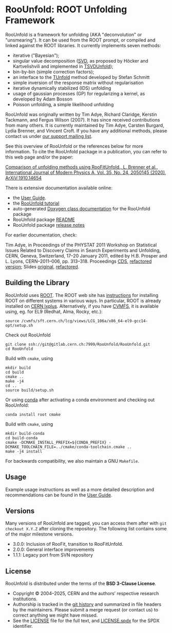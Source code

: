 RooUnfold: ROOT Unfolding Framework
===

RooUnfold is a framework for unfolding (AKA "deconvolution" or
"unsmearing").  It can be used from the ROOT prompt, or compiled and
linked against the ROOT libraries.  It currently implements seven
methods:

  - iterative ("Bayesian");
  - singular value decomposition ([SVD](https://arxiv.org/abs/hep-ph/9509307), as proposed by Höcker and Kartvelishvili and implemented in [TSVDUnfold](https://root.cern.ch/doc/master/classTSVDUnfold.html));
  - bin-by-bin (simple correction factors);
  - an interface to the [TUnfold](https://root.cern.ch/doc/master/classTUnfold.html) method developed by Stefan Schmitt
  - simple inversion of the response matrix without regularisation
  - iterative dynamically stabilized (IDS) unfolding
  - usage of gaussian processes (GP) for regularizing a kernel, as developed by Adam Bosson
  - Poisson unfolding, a simple likelihood unfolding

RooUnfold was originally written by Tim Adye, Richard Claridge,
Kerstin Tackmann, and Fergus Wilson (2007). It has since received
contributions from many others.  It is currently maintained by Tim
Adye, Carsten Burgard, Lydia Brenner, and Vincent Croft. If you have
any additional methods, please contact us under [our support mailing
list](mailto:roounfold-support@cern.ch).

See this overview of RooUnfold or the references below for more
information. To cite the RooUnfold package in a publication, you can
refer to this web page and/or the paper:

[Comparison of unfolding methods using RooFitUnfold., L. Brenner et al., International Journal of Modern Physics A, Vol. 35, No. 24, 2050145 (2020)](https://doi.org/10.1142/S0217751X20501456), [ArXiV:1910.14654](https://arxiv.org/abs/1910.14654)

There is extensive documentation available online:
  - the [User Guide](https://gitlab.cern.ch/RooUnfold/documentation/-/blob/master/RooUnfold_user_guide.pdf).
  - the [RooUnfold tutorial](http://statisticalmethods.web.cern.ch/StatisticalMethods/unfolding/RooUnfold_01-Methods/)
  - auto-generated [Doxygen class documentation](http://roounfold.web.cern.ch/hierarchy.html) for the RooUnfold package
  - RooUnfold package [README](README.md)
  - RooUnfold package [release notes](History.md)

For earlier documentation, check:

Tim Adye, in Proceedings of the PHYSTAT 2011 Workshop on
    Statistical Issues Related to Discovery Claims in Search
    Experiments and Unfolding, CERN, Geneva, Switzerland, 17–20
    January 2011, edited by H.B. Prosper and L. Lyons, CERN–2011–006,
    pp. 313–318. Proceedings [CDS](https://cdsweb.cern.ch/record/1306523), [refactored version](https://roounfold.web.cern.ch/phystat2011_adye.pdf); Slides [original](https://indico.cern.ch/event/107747/contributions/32673/), [refactored](https://roounfold.web.cern.ch/adye_tim.pdf).

Building the Library
---

RooUnfold uses [ROOT](https://root.cern.ch/). The ROOT web site has [instructions](https://root.cern/install/)
for installing ROOT on different systems in various ways.
In particular, ROOT is already installed on [CERN
lxplus](https://lxplusdoc.web.cern.ch/). Alternatively, if you have
[CVMFS](https://cernvm.cern.ch/fs/), it is available using, eg. for
EL9 (Redhat, Alma, Rocky, etc.):
```
source /cvmfs/sft.cern.ch/lcg/views/LCG_106a/x86_64-el9-gcc14-opt/setup.sh
```
Check out RooUnfold

    git clone ssh://git@gitlab.cern.ch:7999/RooUnfold/RooUnfold.git
    cd RooUnfold

Build with `cmake`, using

    mkdir build
    cd build
    cmake ..
    make -j4
    cd ..
    source build/setup.sh

Or using [conda](https://root.cern/install/#conda) after activating
a conda environment and checking out RooUnfold:
```
conda install root cmake
```

Build with `cmake`, using

    mkdir build-conda
    cd build-conda
    cmake -DCMAKE_INSTALL_PREFIX=${CONDA_PREFIX} -DCMAKE_TOOLCHAIN_FILE=../cmake/conda-toolchain.cmake ..
    make -j4 install

For backwards compatibility, we also maintain a GNU `Makefile`.

Usage
---

Example usage instructions as well as a more detailed description and
recommendations can be found in the [User Guide](https://gitlab.cern.ch/RooUnfold/documentation/-/blob/master/RooUnfold_user_guide.pdf).

Versions
---

Many versions of RooUnfold are tagged, you can access them after with
`git checkout X.Y.Z` after cloning the repository.  The following list
contains some of the major milestone versions.

  - 3.0.0: Inclusion of RooFit, transition to RooFitUnfold.
  - 2.0.0: General interface improvements
  - 1.1.1: Legacy port from SVN repository

License
---

RooUnfold is distributed under the terms of the **BSD 3-Clause License**.

- Copyright © 2004–2025, CERN and the authors’ respective research institutions.  
- Authorship is tracked in the [git history](https://gitlab.cern.ch/RooUnfold/RooUnfold/-/commits/master/) and summarized in file headers by the maintainers. Please submit a merge request (or contact us) to correct anything we might have missed.
- See the [LICENSE](LICENSE) file for the full text, and [LICENSE.spdx](LICENSE.spdx) for the SPDX identifier.

